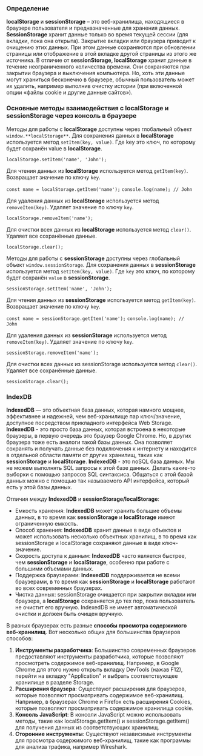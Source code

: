 ### Определение
**localStorage** и **sessionStorage** – это веб-хранилища, находящиеся в браузере пользователя и предназначенные для хранения данных.
**SessionStorage** хранит данные только во время текущей сессии (для вкладки, пока она открыта). Закрытие вкладки или браузера приводит к очищению этих данных. При этом данные сохраняются при обновлении страницы или отображение в этой вкладке другой страницы из этого же источника.
В отличие от **sessionStorage, **localStorage**** хранит данные в течение неограниченного количества времени. Они сохраняются при закрытии браузера и выключения компьютера. Но, хоть эти данные могут храниться бесконечно в браузере, обычный пользователь может их удалить, например выполнив очистку истории (при включенной опции «файлы cookie и другие данные сайтов»).

### Основные методы взаимодействия с localStorage и sessionStorage через консоль в браузере
Методы для работы с **localStorage** доступны через глобальный объект `window.**localStorage**`.
Для сохранения данных в **localStorage** используется метод `setItem(key, value)`. Где key это ключ, по которому будет сохранён value в **localStorage**.

`localStorage.setItem('name', 'John');`

Для чтения данных из **localStorage** используется метод `getItem(key)`. Возвращает значение по ключу `key`.

`const name = localStorage.getItem('name');`
`console.log(name); // John`

Для удаления данных из **localStorage** используется метод `removeItem(key)`. Удаляет значение по ключу `key`.

`localStorage.removeItem('name');`

Для очистки всех данных из **localStorage** используется метод `clear()`. Удаляет все сохранённые данные.

`localStorage.clear();`

Методы для работы с **sessionStorage** доступны через глобальный объект `window.sessionStorage`.
Для сохранения данных в **sessionStorage** используется метод `setItem(key, value)`. Где `key` это ключ, по которому будет сохранён `value` в **sessionStorage**.

`sessionStorage.setItem('name', 'John');`

Для чтения данных из **sessionStorage** используется метод `getItem(key)`. Возвращает значение по ключу `key`.

`const name = sessionStorage.getItem('name');`
`console.log(name); // John`

Для удаления данных из **sessionStorage** используется метод `removeItem(key)`. Удаляет значение по ключу `key`.

`sessionStorage.removeItem('name');`

Для очистки всех данных из sessionStorage используется метод `clear()`. Удаляет все сохранённые данные.

`sessionStorage.clear();`

### IndexDB
**IndexedDB** — это объектная база данных, которая намного мощнее, эффективнее и надежней, чем веб-хранилище пар ключ/значение, доступное посредством прикладного интерфейса Web Storage.  **IndexedDB** - это просто база данных, которая встроена в некоторые браузеры, в первую очередь это браузер Google Chrome. Но, в других браузера тоже есть аналоги такой базы данных. Она позволяет сохранять и получать данные без подключения к интернету и находится в отдельной области памяти от других хранилищ, таких как **sessionStorage** и **localStorage**.
**IndexedDB** - это noSQL база данных. Мы не можем выполнять SQL запросы к этой базе данных. Делать какие-то выборки с помощью запросов SQL синтаксиса. Общаться с этой базой данных можно с помощью так называемого API интерфейса, который есть у этой базы данных.

Отличия между **IndexedDB** и **sessionStorage/localStorage**:
- Емкость хранения: **IndexedDB** может хранить большие объемы данных, в то время как **sessionStorage** и **localStorage** имеют ограниченную емкость.
- Способ хранения: **IndexedDB** хранит данные в виде объектов и может использовать несколько объектных хранилищ, в то время как sessionStorage и localStorage сохраняют данные в виде ключ-значение.
- Скорость доступа к данным: **IndexedDB** часто является быстрее, чем **sessionStorage** и **localStorage**, особенно при работе с большими объемами данных.
- Поддержка браузерами: **IndexedDB** поддерживается не всеми браузерами, в то время как **sessionStorage** и **localStorage** работают во всех современных браузерах.
- Чистка данных: sessionStorage очищается при закрытии вкладки или браузера, а **localStorage** сохраняется до тех пор, пока пользователь не очистит его вручную. IndexedDB не имеет автоматической очистки и должен быть очищен вручную.

В разных браузерах есть разные **способы просмотра содержимого веб-хранилищ**. Вот несколько общих для большинства браузеров способов:
1. **Инструменты разработчика**: Большинство современных браузеров предоставляют инструменты разработчика, которые позволяют просмотреть содержимое веб-хранилищ. Например, в Google Chrome для этого нужно открыть вкладку DevTools (нажав F12), перейти на вкладку "Application" и выбрать соответствующее хранилище в разделе Storage.
2. **Расширения браузера**: Существуют расширения для браузеров, которые позволяют просматривать содержимое веб-хранилищ. Например, в браузерах Chrome и Firefox есть расширения Cookies, которые позволяют просматривать содержимое хранилища cookie.
3. **Консоль JavaScript**: В консоли JavaScript можно использовать методы, такие как localStorage.getItem() и sessionStorage.getItem() для получения данных из соответствующих хранилищ.
4. **Сторонние инструменты**: Существуют независимые инструменты для просмотра содержимого веб-хранилищ, такие как программы для анализа трафика, например Wireshark.
